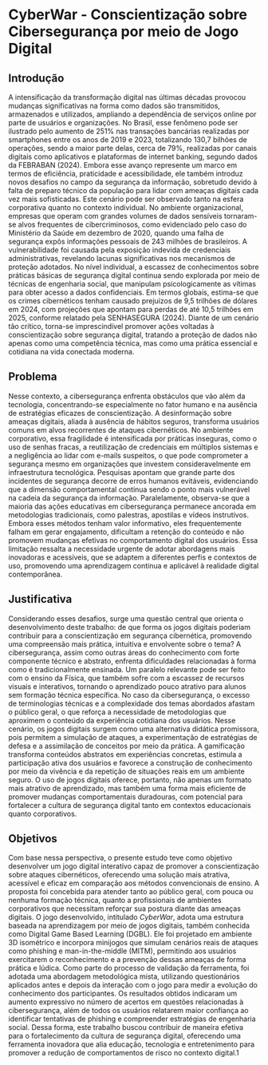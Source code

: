 # CyberWar - Conscientização sobre Cibersegurança por meio de Jogo Digital

## Introdução

A intensificação da transformação digital nas últimas décadas provocou mudanças significativas na forma como dados são transmitidos, armazenados e utilizados, ampliando a dependência de serviços online por parte de usuários e organizações. No Brasil, esse fenômeno pode ser ilustrado pelo aumento de 251% nas transações bancárias realizadas por smartphones entre os anos de 2019 e 2023, totalizando 130,7 bilhões de operações, sendo a maior parte delas, cerca de 79%, realizadas por canais digitais como aplicativos e plataformas de internet banking, segundo dados da FEBRABAN (2024). Embora esse avanço represente um marco em termos de eficiência, praticidade e acessibilidade, ele também introduz novos desafios no campo da segurança da informação, sobretudo devido à falta de preparo técnico da população para lidar com ameaças digitais cada vez mais sofisticadas. Este cenário pode ser observado tanto na esfera corporativa quanto no contexto individual. No ambiente organizacional, empresas que operam com grandes volumes de dados sensíveis tornaram-se alvos frequentes de cibercriminosos, como evidenciado pelo caso do Ministério da Saúde em dezembro de 2020, quando uma falha de segurança expôs informações pessoais de 243 milhões de brasileiros. A vulnerabilidade foi causada pela exposição indevida de credenciais administrativas, revelando lacunas significativas nos mecanismos de proteção adotados. No nível individual, a escassez de conhecimentos sobre práticas básicas de segurança digital continua sendo explorada por meio de técnicas de engenharia social, que manipulam psicologicamente as vítimas para obter acesso a dados confidenciais. Em termos globais, estima-se que os crimes cibernéticos tenham causado prejuízos de 9,5 trilhões de dólares em 2024, com projeções que apontam para perdas de até 10,5 trilhões em 2025, conforme relatado pela SENHASEGURA (2024). Diante de um cenário tão crítico, torna-se imprescindível promover ações voltadas à conscientização sobre segurança digital, tratando a proteção de dados não apenas como uma competência técnica, mas como uma prática essencial e cotidiana na vida conectada moderna.

## Problema

Nesse contexto, a cibersegurança enfrenta obstáculos que vão além da tecnologia, concentrando-se especialmente no fator humano e na ausência de estratégias eficazes de conscientização. A desinformação sobre ameaças digitais, aliada à ausência de hábitos seguros, transforma usuários comuns em alvos recorrentes de ataques cibernéticos. No ambiente corporativo, essa fragilidade é intensificada por práticas inseguras, como o uso de senhas fracas, a reutilização de credenciais em múltiplos sistemas e a negligência ao lidar com e-mails suspeitos, o que pode comprometer a segurança mesmo em organizações que investem consideravelmente em infraestrutura tecnológica. Pesquisas apontam que grande parte dos incidentes de segurança decorre de erros humanos evitáveis, evidenciando que a dimensão comportamental continua sendo o ponto mais vulnerável na cadeia da segurança da informação. Paralelamente, observa-se que a maioria das ações educativas em cibersegurança permanece ancorada em metodologias tradicionais, como palestras, apostilas e vídeos instrutivos. Embora esses métodos tenham valor informativo, eles frequentemente falham em gerar engajamento, dificultam a retenção do conteúdo e não promovem mudanças efetivas no comportamento digital dos usuários. Essa limitação ressalta a necessidade urgente de adotar abordagens mais inovadoras e acessíveis, que se adaptem a diferentes perfis e contextos de uso, promovendo uma aprendizagem contínua e aplicável à realidade digital contemporânea.

## Justificativa

Considerando esses desafios, surge uma questão central que orienta o desenvolvimento deste trabalho: de que forma os jogos digitais poderiam contribuir para a conscientização em segurança cibernética, promovendo uma compreensão mais prática, intuitiva e envolvente sobre o tema? A cibersegurança, assim como outras áreas do conhecimento com forte componente técnico e abstrato, enfrenta dificuldades relacionadas à forma como é tradicionalmente ensinada. Um paralelo relevante pode ser feito com o ensino da Física, que também sofre com a escassez de recursos visuais e interativos, tornando o aprendizado pouco atrativo para alunos sem formação técnica específica. No caso da cibersegurança, o excesso de terminologias técnicas e a complexidade dos temas abordados afastam o público geral, o que reforça a necessidade de metodologias que aproximem o conteúdo da experiência cotidiana dos usuários. Nesse cenário, os jogos digitais surgem como uma alternativa didática promissora, pois permitem a simulação de ataques, a experimentação de estratégias de defesa e a assimilação de conceitos por meio da prática. A gamificação transforma conteúdos abstratos em experiências concretas, estimula a participação ativa dos usuários e favorece a construção de conhecimento por meio da vivência e da repetição de situações reais em um ambiente seguro. O uso de jogos digitais oferece, portanto, não apenas um formato mais atrativo de aprendizado, mas também uma forma mais eficiente de promover mudanças comportamentais duradouras, com potencial para fortalecer a cultura de segurança digital tanto em contextos educacionais quanto corporativos.

## Objetivos

Com base nessa perspectiva, o presente estudo teve como objetivo desenvolver um jogo digital interativo capaz de promover a conscientização sobre ataques cibernéticos, oferecendo uma solução mais atrativa, acessível e eficaz em comparação aos métodos convencionais de ensino. A proposta foi concebida para atender tanto ao público geral, com pouca ou nenhuma formação técnica, quanto a profissionais de ambientes corporativos que necessitam reforçar sua postura diante das ameaças digitais. O jogo desenvolvido, intitulado *CyberWar*, adota uma estrutura baseada na aprendizagem por meio de jogos digitais, também conhecida como Digital Game Based Learning (DGBL). Ele foi projetado em ambiente 3D isométrico e incorpora minijogos que simulam cenários reais de ataques como phishing e man-in-the-middle (MITM), permitindo aos usuários exercitarem o reconhecimento e a prevenção dessas ameaças de forma prática e lúdica. Como parte do processo de validação da ferramenta, foi adotada uma abordagem metodológica mista, utilizando questionários aplicados antes e depois da interação com o jogo para medir a evolução do conhecimento dos participantes. Os resultados obtidos indicaram um aumento expressivo no número de acertos em questões relacionadas à cibersegurança, além de todos os usuários relatarem maior confiança ao identificar tentativas de phishing e compreender estratégias de engenharia social. Dessa forma, este trabalho buscou contribuir de maneira efetiva para o fortalecimento da cultura de segurança digital, oferecendo uma ferramenta inovadora que alia educação, tecnologia e entretenimento para promover a redução de comportamentos de risco no contexto digital.1
